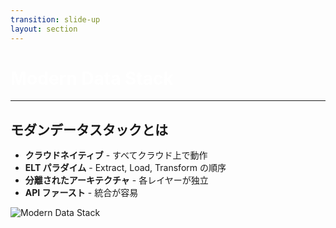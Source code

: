 ```yaml
---
transition: slide-up
layout: section
---
```


# Modern Data Stack

<style>
h1 {
    color: #ffffff;
}
</style>

---

## モダンデータスタックとは

- **クラウドネイティブ** - すべてクラウド上で動作
- **ELT パラダイム** - Extract, Load, Transform の順序
- **分離されたアーキテクチャ** - 各レイヤーが独立
- **API ファースト** - 統合が容易

<img src="/modern-data-stack.png" alt="Modern Data Stack" class="mx-auto my-8" style="max-width: 600px;">

<style>
h2 {
  margin-bottom: 1rem;
}
</style>